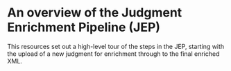 # An overview of the Judgment Enrichment Pipeline (JEP)

This resources set out a high-level tour of the steps in the JEP, starting with the upload of a new judgment for enrichment through to the final enriched XML.

